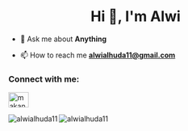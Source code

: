 <h1 align="center">Hi 👋, I'm Alwi</h1>

- 💬 Ask me about **Anything**

- 📫 How to reach me **alwialhuda11@gmail.com**

<h3 align="left">Connect with me:</h3>
<p align="left">
<a href="https://twitter.com/makanbitcoin" target="blank"><img align="center" src="https://raw.githubusercontent.com/rahuldkjain/github-profile-readme-generator/master/src/images/icons/Social/twitter.svg" alt="makanbitcoin" height="30" width="40" /></a>
</p>

<p><img align="left" src="https://github-readme-stats.vercel.app/api/top-langs?username=alwialhuda11&show_icons=true&locale=en&layout=compact" alt="alwialhuda11" /></p>



<p><img align="center" src="https://github-readme-streak-stats.herokuapp.com/?user=alwialhuda11&" alt="alwialhuda11" /></p>
